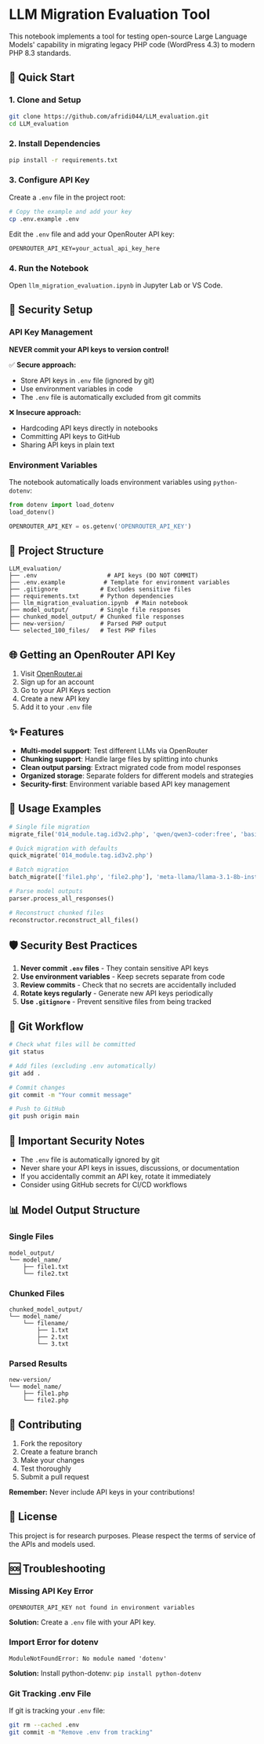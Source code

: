 # LLM Migration Evaluation Tool

This notebook implements a tool for testing open-source Large Language Models' capability in migrating legacy PHP code (WordPress 4.3) to modern PHP 8.3 standards.

## 🚀 Quick Start

### 1. Clone and Setup

```bash
git clone https://github.com/afridi044/LLM_evaluation.git
cd LLM_evaluation
```

### 2. Install Dependencies

```bash
pip install -r requirements.txt
```

### 3. Configure API Key

Create a `.env` file in the project root:

```bash
# Copy the example and add your key
cp .env.example .env
```

Edit the `.env` file and add your OpenRouter API key:

```
OPENROUTER_API_KEY=your_actual_api_key_here
```

### 4. Run the Notebook

Open `llm_migration_evaluation.ipynb` in Jupyter Lab or VS Code.

## 🔐 Security Setup

### API Key Management

**NEVER commit your API keys to version control!**

✅ **Secure approach:**
- Store API keys in `.env` file (ignored by git)
- Use environment variables in code
- The `.env` file is automatically excluded from git commits

❌ **Insecure approach:**
- Hardcoding API keys directly in notebooks
- Committing API keys to GitHub
- Sharing API keys in plain text

### Environment Variables

The notebook automatically loads environment variables using `python-dotenv`:

```python
from dotenv import load_dotenv
load_dotenv()

OPENROUTER_API_KEY = os.getenv('OPENROUTER_API_KEY')
```

## 📁 Project Structure

```
LLM_evaluation/
├── .env                    # API keys (DO NOT COMMIT)
├── .env.example           # Template for environment variables
├── .gitignore            # Excludes sensitive files
├── requirements.txt      # Python dependencies
├── llm_migration_evaluation.ipynb  # Main notebook
├── model_output/         # Single file responses
├── chunked_model_output/ # Chunked file responses
├── new-version/          # Parsed PHP output
└── selected_100_files/   # Test PHP files
```

## 🌐 Getting an OpenRouter API Key

1. Visit [OpenRouter.ai](https://openrouter.ai/)
2. Sign up for an account
3. Go to your API Keys section
4. Create a new API key
5. Add it to your `.env` file

## ✨ Features

- **Multi-model support**: Test different LLMs via OpenRouter
- **Chunking support**: Handle large files by splitting into chunks
- **Clean output parsing**: Extract migrated code from model responses
- **Organized storage**: Separate folders for different models and strategies
- **Security-first**: Environment variable based API key management

## 🔧 Usage Examples

```python
# Single file migration
migrate_file('014_module.tag.id3v2.php', 'qwen/qwen3-coder:free', 'basic')

# Quick migration with defaults
quick_migrate('014_module.tag.id3v2.php')

# Batch migration
batch_migrate(['file1.php', 'file2.php'], 'meta-llama/llama-3.1-8b-instruct')

# Parse model outputs
parser.process_all_responses()

# Reconstruct chunked files
reconstructor.reconstruct_all_files()
```

## 🛡️ Security Best Practices

1. **Never commit `.env` files** - They contain sensitive API keys
2. **Use environment variables** - Keep secrets separate from code
3. **Review commits** - Check that no secrets are accidentally included
4. **Rotate keys regularly** - Generate new API keys periodically
5. **Use `.gitignore`** - Prevent sensitive files from being tracked

## 🔄 Git Workflow

```bash
# Check what files will be committed
git status

# Add files (excluding .env automatically)
git add .

# Commit changes
git commit -m "Your commit message"

# Push to GitHub
git push origin main
```

## 🚨 Important Security Notes

- The `.env` file is automatically ignored by git
- Never share your API keys in issues, discussions, or documentation
- If you accidentally commit an API key, rotate it immediately
- Consider using GitHub secrets for CI/CD workflows

## 📊 Model Output Structure

### Single Files
```
model_output/
└── model_name/
    ├── file1.txt
    └── file2.txt
```

### Chunked Files
```
chunked_model_output/
└── model_name/
    └── filename/
        ├── 1.txt
        ├── 2.txt
        └── 3.txt
```

### Parsed Results
```
new-version/
└── model_name/
    ├── file1.php
    └── file2.php
```

## 🤝 Contributing

1. Fork the repository
2. Create a feature branch
3. Make your changes
4. Test thoroughly
5. Submit a pull request

**Remember:** Never include API keys in your contributions!

## 📝 License

This project is for research purposes. Please respect the terms of service of the APIs and models used.

## 🆘 Troubleshooting

### Missing API Key Error
```
OPENROUTER_API_KEY not found in environment variables
```
**Solution:** Create a `.env` file with your API key.

### Import Error for dotenv
```
ModuleNotFoundError: No module named 'dotenv'
```
**Solution:** Install python-dotenv: `pip install python-dotenv`

### Git Tracking .env File
If git is tracking your `.env` file:
```bash
git rm --cached .env
git commit -m "Remove .env from tracking"
```
